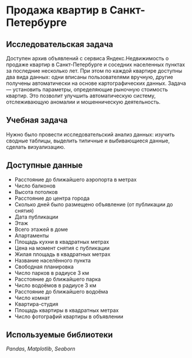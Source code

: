 # Продажа квартир в Санкт-Петербурге

## Исследовательская задача
Доступен архив объявлений с сервиса Яндекс.Недвижимость о продаже квартир в Санкт-Петербурге и соседних населенных пунктах за последние несколько лет. При этом по каждой квартире доступны два вида данных: одни вписаны пользователями вручную, другие получены автоматически на основе картографических данных. Задача — установить параметры, определяющие рыночную стоимость квартир. Это позволит улучшить автоматическую систему, отслеживающую аномалии и мошенническую деятельность.

## Учебная задача
Нужно было провести исследовательский анализ данных: изучить сводные таблицы, выделить типичные и выбивающиеся данные, сделать визуализацию.

## Доступные данные
- Расстояние до ближайшего аэропорта в метрах
- Число балконов
- Высота потолков
- Расстояние до центра города
- Сколько дней было размещено объявление (от публикации до снятия)
- Дата публикации
- Этаж
- Всего этажей в доме
- Апартаменты 
- Площадь кухни в квадратных метрах 
- Цена на момент снятия с публикации
- Жилая площадь в квадратных метрах
- Название населённого пункта
- Свободная планировка
- Число парков в радиусе 3 км
- Расстояние до ближайшего парка
- Число водоёмов в радиусе 3 км
- Расстояние до ближайшего водоёма
- Число комнат
- Квартира-студия
- Площадь квартиры в квадратных метрах
- Число фотографий квартиры в объявлении

## Используемые библиотеки
*Pandas*, *Matplotlib*, *Seaborn*

